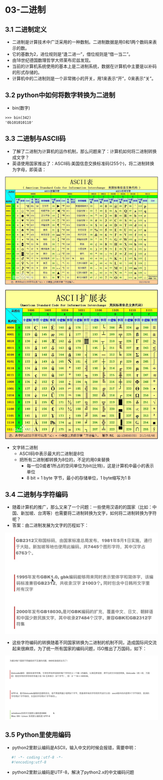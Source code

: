 # 03-二进制

## 3.1 二进制定义
* 二进制是计算技术中广泛采用的一种数制。二进制数据是用0和1两个数码来表示的数。
* 它的基数为2，进位规则是“逢二进一”，借位规则是“借一当二”。
* 由18世纪德国数理哲学大师莱布尼兹发现。
* 当前的计算机系统使用的基本上是二进制系统，数据在计算机中主要是以补码的形式存储的。
* 计算机中的二进制则是一个非常微小的开关，用1来表示“开”，0来表示“关”。

## 3.2 python中如何将数字转换为二进制
* bin(数字)
```
>>> bin(342)
'0b101010110'
```

## 3.3 二进制与ASCII码
* 了解了二进制为计算机的运作机制，那么问题来了：计算机如何将二进制转换成文字？
* 英语使用国家推出了：ASCII码:美国信息交换标准码(255个)，将二进制转换为字母，即英语：

![ASCII（1）](03-图片/ASCII（1）.jpg)

![ASCII（2）](03-图片/ASCII（2）.jpg)

* 文字转二进制
  * ASCII码中表示最大的二进制是8位
  * 把所有二进制都转换为8位的，不足的用0来替换
    * 每一位0或者1所占的空间单位为bit(比特)，这是计算机中最小的表示单位
    * 8 bit = 1 byte 字节，最小的存储单位，1 byte缩写为1 B

## 3.4 二进制与字符编码
* 随着计算机的推广，那么又来了一个问题：一些使用汉语的的国家（比如：中国、新加坡、台湾等）也需要将二进制转换为文字，如何将二进制转换为字符呢？
* 答案：由二进制发展为文字的历程如下：

![GB](03-图片/GB.png)


* 这些字符编码的转换随着不同国家转换为二进制的机制不同，造成国际间交流起来很麻烦，为了统一所有国家的编码问题，ISO推出了万国码，如下：

![Unicode](03-图片/Unicode.png)


## 3.5 Python里使用编码
* python2里默认编码是ASCII，输入中文的时候会报错，需要申明：

```python
   #! -*- coding：utf-8 -*-
   #!encoding:utf-8
```
*  python2里默认编码是UTF-8，解决了python2.x的中文编码问题
